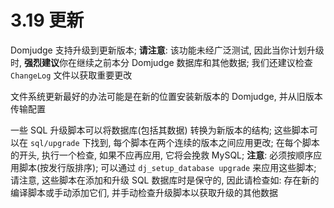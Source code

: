 # 3.19 更新

Domjudge 支持升级到更新版本; **请注意**: 该功能未经广泛测试, 因此当你计划升级时, **强烈建议**你在继续之前本分 Domjudge 数据库和其他数据; 我们还建议检查 `ChangeLog` 文件以获取重要更改

文件系统更新最好的办法可能是在新的位置安装新版本的 Domjudge, 并从旧版本传输配置

一些 SQL 升级脚本可以将数据库(包括其数据) 转换为新版本的结构; 这些脚本可以在 `sql/upgrade` 下找到, 每个脚本在两个连续的版本之间应用更改; 在每个脚本的开头, 执行一个检查, 如果不应再应用, 它将会挽救 MySQL; **注意**: 必须按顺序应用脚本(按发行版排序); 可以通过 `dj_setup_database upgrade` 来应用这些脚本; 请注意, 这些脚本在添加和升级 SQL 数据库时是保守的, 因此请检查如: 存在新的编译脚本或手动添加它们, 并手动检查升级脚本以获取升级的其他数据

